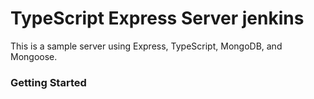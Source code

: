 # TypeScript Express Server      jenkins         
This is a sample server using Express, TypeScript, MongoDB, and Mongoose.

### Getting Started


